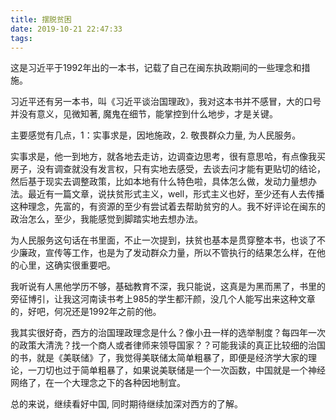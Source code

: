 ```yaml
---
title: 摆脱贫困
date: 2019-10-21 22:47:33
tags:
---
```


这是习近平于1992年出的一本书，记载了自己在闽东执政期间的一些理念和措施。

习近平还有另一本书，叫《习近平谈治国理政》，我对这本书并不感冒，大的口号并没有意义，见微知著, 魔鬼在细节，能掌控到什么地步，才是关键。

主要感觉有几点，1：实事求是，因地施政，2. 敬畏群众力量, 为人民服务。

实事求是，他一到地方，就各地去走访，边调查边思考，很有意思哈，有点像我买房子，没有调查就没有发言权，只有实地去感受，去谈去问才能有更贴切的结论，然后基于现实去调整政策，比如本地有什么特色啦，具体怎么做，发动力量想办法。最近有一篇文章，说扶贫形式主义，well，形式主义也好，至少还有人去传播这种理念，先富的，有资源的至少有尝试着去帮助贫穷的人。我不好评论在闽东的政治怎么，至少，我能感觉到脚踏实地去想办法。

为人民服务这句话在书里面，不止一次提到，扶贫也基本是贯穿整本书，也谈了不少廉政，宣传等工作，也是为了发动群众力量，所以不管执行的结果怎么样，在他的心里，这确实很重要吧。

我听说有人黑他学历不够，基础教育不深，我只能说，这真是为黑而黑了，书里的旁征博引，让我这河南读书考上985的学生都汗颜，没几个人能写出来这种文章的，好吧，何况还是1992年之前的他。

我其实很好奇，西方的治国理政理念是什么？像小丑一样的选举制度？每四年一次的政策大清洗？找一个商人或者律师来领导国家？？可能我读的真正比较细的治国的书，就是《美联储》了，我觉得美联储太简单粗暴了，即便是经济学大家的理论，一刀切也过于简单粗暴了，如果说美联储是一个一次函数，中国就是一个神经网络了，在一个大理念之下的各种因地制宜。

总的来说，继续看好中国, 同时期待继续加深对西方的了解。